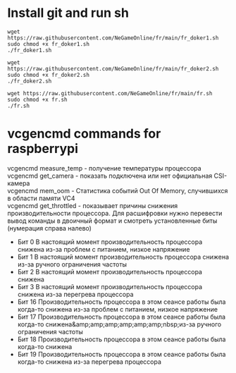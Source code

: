 # Install git and run sh

```
wget https://raw.githubusercontent.com/NeGameOnline/fr/main/fr_doker1.sh
sudo chmod +x fr_doker1.sh
./fr_doker1.sh
```

```
wget https://raw.githubusercontent.com/NeGameOnline/fr/main/fr_doker2.sh
sudo chmod +x fr_doker2.sh
./fr_doker2.sh
```

```
wget https://raw.githubusercontent.com/NeGameOnline/fr/main/fr.sh
sudo chmod +x fr.sh
./fr.sh
```


# vcgencmd commands for raspberrypi
vcgencmd measure_temp - получение температуры процессора \
vcgencmd get_camera - показать подключена или нет официальная CSI-камера \
vcgencmd mem_oom - Статистика событий Out Of Memory, случившихся в области памяти VC4 \
vcgencmd get_throttled - показывает причины снижения производительности процессора. Для расшифровки нужно перевести вывод команды в двоичный формат и смотреть установленные биты (нумерация справа налево)
- Бит 0 В настоящий момент производительность процессора снижена из-за проблем с питанием, низкое напряжение
- Бит 1 В настоящий момент производительность процессора снижена из-за ручного ограничения частоты
- Бит 2 В настоящий момент производительность процессора снижена
- Бит 3 В настоящий момент производительность процессора снижена из-за перегрева процессора
- Бит 16 Производительность процессора в этом сеансе работы была когда-то снижена из-за проблем с питанием, низкое напряжение
- Бит 17 Производительность процессора в этом сеансе работы была когда-то снижена&amp;amp;amp;amp;amp;amp;amp;nbsp;из-за ручного ограничения частоты
- Бит 18 Производительность процессора в этом сеансе работы была когда-то снижена
- Бит 19 Производительность процессора в этом сеансе работы была когда-то снижена из-за перегрева процессора

